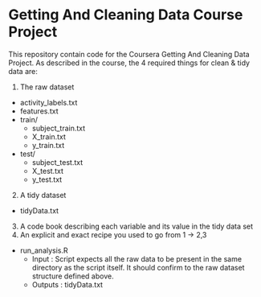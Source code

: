 # Getting And Cleaning Data Course Project
This repository contain code for the Coursera Getting And Cleaning Data Project. As described in the course, the 4 required things for clean & tidy data are:

1. The raw dataset
  - activity_labels.txt
  - features.txt
  - train/
    - subject_train.txt
    - X_train.txt
    - y_train.txt
  - test/
    - subject_test.txt
    - X_test.txt
    - y_test.txt
2. A tidy dataset
  - tidyData.txt
3. A code book describing each variable and its value in the tidy data set
4. An explicit and exact recipe you used to go from 1 -> 2,3
  - run_analysis.R 
    - Input : Script expects all the raw data to be present in the same directory as the script itself. It should confirm to the raw dataset structure defined above.
    - Outputs : tidyData.txt


